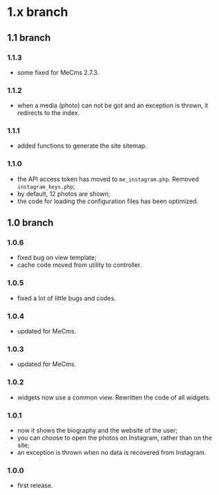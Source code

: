 # 1.x branch
## 1.1 branch
### 1.1.3
* some fixed for MeCms 2.7.3.

### 1.1.2
* when a media (photo) can not be got and an exception is thrown, it redirects to the index.

### 1.1.1
* added functions to generate the site sitemap.

### 1.1.0
* the API access token has moved to `me_instagram.php`. Removed `instagram_keys.php`;
* by default, 12 photos are shown;
* the code for loading the configuration files has been optimized.

## 1.0 branch
### 1.0.6
* fixed bug on view template;
* cache code moved from utility to controller.

### 1.0.5
* fixed a lot of little bugs and codes.

### 1.0.4
* updated for MeCms.

### 1.0.3
* updated for MeCms.

### 1.0.2
* widgets now use a common view. Rewritten the code of all widgets.

### 1.0.1
* now it shows the biography and the website of the user;
* you can choose to open the photos on Instagram, rather than on the site;
* an exception is thrown when no data is recovered from Instagram.

### 1.0.0
* first release.